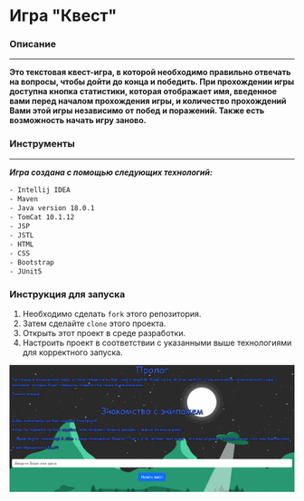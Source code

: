 # Игра "Квест"

### Описание
____
**Это текстовая квест-игра, в которой необходимо правильно отвечать на вопросы, чтобы дойти до конца и победить. При прохождении игры доступна кнопка статистики, которая отображает имя, введенное вами перед началом прохождения игры, и количество прохождений Вами этой игры независимо от побед и поражений. Также есть возможность начать игру заново.**

### Инструменты
____
***Игра создана с помощью следующих технологий:***

```
- Intellij IDEA
- Maven
- Java version 18.0.1
- TomCat 10.1.12
- JSP
- JSTL
- HTML
- CSS
- Bootstrap
- JUnit5 
```

### Инструкция для запуска
1. Необходимо сделать `fork` этого репозитория.
2. Затем сделайте `clone` этого проекта.
3. Открыть этот проект в среде разработки.
4. Настроить проект в соответствии с указанными выше технологиями для корректного запуска.

![](myGif.gif)
